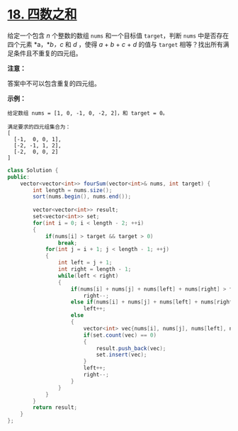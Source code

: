 # [18. 四数之和](https://leetcode-cn.com/problems/4sum/)

给定一个包含 *n* 个整数的数组 `nums` 和一个目标值 `target`，判断 `nums` 中是否存在四个元素 *a，**b，c* 和 *d* ，使得 *a* + *b* + *c* + *d* 的值与 `target` 相等？找出所有满足条件且不重复的四元组。

**注意：**

答案中不可以包含重复的四元组。

**示例：**

```
给定数组 nums = [1, 0, -1, 0, -2, 2]，和 target = 0。

满足要求的四元组集合为：
[
  [-1,  0, 0, 1],
  [-2, -1, 1, 2],
  [-2,  0, 0, 2]
]
```



```java
class Solution {
public:
    vector<vector<int>> fourSum(vector<int>& nums, int target) {
        int length = nums.size();
        sort(nums.begin(), nums.end());
        
        vector<vector<int>> result;
        set<vector<int>> set;
        for(int i = 0; i < length - 2; ++i)
        {
            if(nums[i] > target && target > 0)    
                break;
            for(int j = i + 1; j < length - 1; ++j)
            {
                int left = j + 1;
                int right = length - 1;
                while(left < right)
                {
                    if(nums[i] + nums[j] + nums[left] + nums[right] > target)
                        right--;
                    else if(nums[i] + nums[j] + nums[left] + nums[right] < target)
                        left++;
                    else
                    {
                        vector<int> vec{nums[i], nums[j], nums[left], nums[right]};
                        if(set.count(vec) == 0)
                        {
                            result.push_back(vec);
                            set.insert(vec);
                        }
                        left++;
                        right--;
                    }
                }
            }
        }
        return result;
    }
};
```